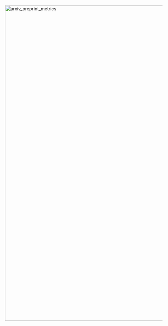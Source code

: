 <img width="1009" alt="arxiv_preprint_metrics" src="https://github.com/user-attachments/assets/00ee56e9-eb89-4e3d-bdfd-8c8e1ba0b95e" />
